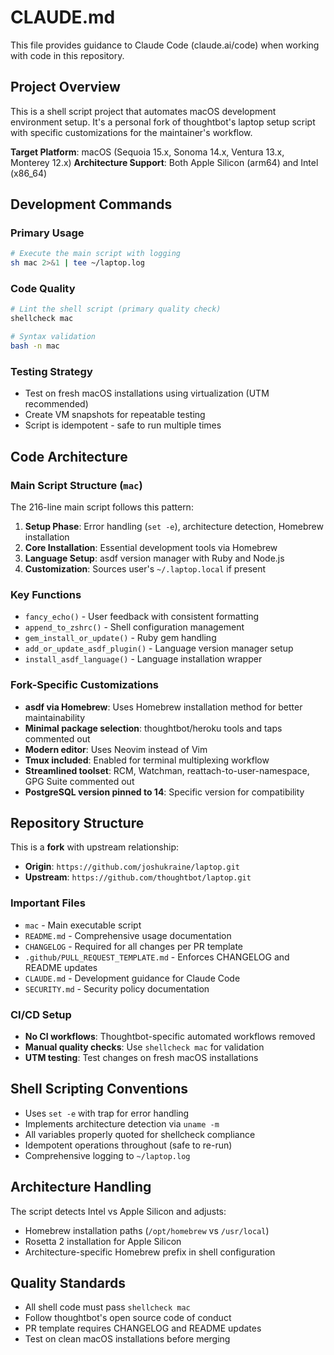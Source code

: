 # CLAUDE.md

This file provides guidance to Claude Code (claude.ai/code) when working with code in this repository.

## Project Overview

This is a shell script project that automates macOS development environment setup. It's a personal fork of thoughtbot's laptop setup script with specific customizations for the maintainer's workflow.

**Target Platform**: macOS (Sequoia 15.x, Sonoma 14.x, Ventura 13.x, Monterey 12.x)
**Architecture Support**: Both Apple Silicon (arm64) and Intel (x86_64)

## Development Commands

### Primary Usage

```bash
# Execute the main script with logging
sh mac 2>&1 | tee ~/laptop.log
```

### Code Quality

```bash
# Lint the shell script (primary quality check)
shellcheck mac

# Syntax validation
bash -n mac
```

### Testing Strategy

- Test on fresh macOS installations using virtualization (UTM recommended)
- Create VM snapshots for repeatable testing
- Script is idempotent - safe to run multiple times

## Code Architecture

### Main Script Structure (`mac`)

The 216-line main script follows this pattern:

1. **Setup Phase**: Error handling (`set -e`), architecture detection, Homebrew installation
2. **Core Installation**: Essential development tools via Homebrew
3. **Language Setup**: asdf version manager with Ruby and Node.js
4. **Customization**: Sources user's `~/.laptop.local` if present

### Key Functions

- `fancy_echo()` - User feedback with consistent formatting
- `append_to_zshrc()` - Shell configuration management
- `gem_install_or_update()` - Ruby gem handling
- `add_or_update_asdf_plugin()` - Language version manager setup
- `install_asdf_language()` - Language installation wrapper

### Fork-Specific Customizations

- **asdf via Homebrew**: Uses Homebrew installation method for better maintainability
- **Minimal package selection**: thoughtbot/heroku tools and taps commented out
- **Modern editor**: Uses Neovim instead of Vim
- **Tmux included**: Enabled for terminal multiplexing workflow
- **Streamlined toolset**: RCM, Watchman, reattach-to-user-namespace, GPG Suite commented out
- **PostgreSQL version pinned to 14**: Specific version for compatibility

## Repository Structure

This is a **fork** with upstream relationship:

- **Origin**: `https://github.com/joshukraine/laptop.git`
- **Upstream**: `https://github.com/thoughtbot/laptop.git`

### Important Files

- `mac` - Main executable script
- `README.md` - Comprehensive usage documentation
- `CHANGELOG` - Required for all changes per PR template
- `.github/PULL_REQUEST_TEMPLATE.md` - Enforces CHANGELOG and README updates
- `CLAUDE.md` - Development guidance for Claude Code
- `SECURITY.md` - Security policy documentation

### CI/CD Setup

- **No CI workflows**: Thoughtbot-specific automated workflows removed
- **Manual quality checks**: Use `shellcheck mac` for validation
- **UTM testing**: Test changes on fresh macOS installations

## Shell Scripting Conventions

- Uses `set -e` with trap for error handling
- Implements architecture detection via `uname -m`
- All variables properly quoted for shellcheck compliance
- Idempotent operations throughout (safe to re-run)
- Comprehensive logging to `~/laptop.log`

## Architecture Handling

The script detects Intel vs Apple Silicon and adjusts:

- Homebrew installation paths (`/opt/homebrew` vs `/usr/local`)
- Rosetta 2 installation for Apple Silicon
- Architecture-specific Homebrew prefix in shell configuration

## Quality Standards

- All shell code must pass `shellcheck mac`
- Follow thoughtbot's open source code of conduct
- PR template requires CHANGELOG and README updates
- Test on clean macOS installations before merging

